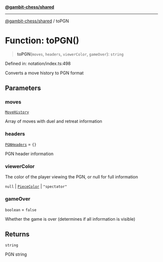 [**@gambit-chess/shared**](../README.md)

***

[@gambit-chess/shared](../globals.md) / toPGN

# Function: toPGN()

> **toPGN**(`moves`, `headers`, `viewerColor`, `gameOver`): `string`

Defined in: notation/index.ts:498

Converts a move history to PGN format

## Parameters

### moves

[`MoveHistory`](../type-aliases/MoveHistory.md)

Array of moves with duel and retreat information

### headers

[`PGNHeaders`](../interfaces/PGNHeaders.md) = `{}`

PGN header information

### viewerColor

The color of the player viewing the PGN, or null for full information

`null` | [`PieceColor`](../type-aliases/PieceColor.md) | `"spectator"`

### gameOver

`boolean` = `false`

Whether the game is over (determines if all information is visible)

## Returns

`string`

PGN string
